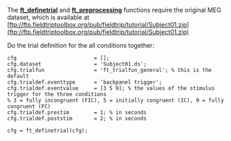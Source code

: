 The **[ft_definetrial](/reference/ft_definetrial)** and **[ft_preprocessing](/reference/ft_preprocessing)** functions require the original MEG dataset, which is available at [ftp://ftp.fieldtriptoolbox.org/pub/fieldtrip/tutorial/Subject01.zip](ftp://ftp.fieldtriptoolbox.org/pub/fieldtrip/tutorial/Subject01.zip)

Do the trial definition for the all conditions together:

    cfg                         = [];
    cfg.dataset                 = 'Subject01.ds';
    cfg.trialfun                = 'ft_trialfun_general'; % this is the default
    cfg.trialdef.eventtype      = 'backpanel trigger';
    cfg.trialdef.eventvalue     = [3 5 9]; % the values of the stimulus trigger for the three conditions
    % 3 = fully incongruent (FIC), 5 = initially congruent (IC), 9 = fully congruent (FC)
    cfg.trialdef.prestim        = 1; % in seconds
    cfg.trialdef.poststim       = 2; % in seconds

    cfg = ft_definetrial(cfg);
